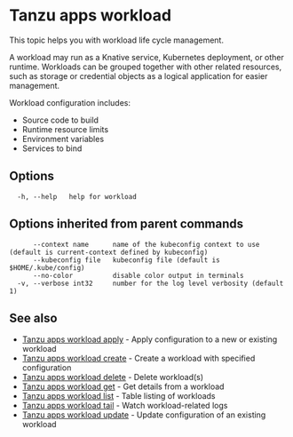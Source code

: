 # Tanzu apps workload

This topic helps you with workload life cycle management.

A workload may run as a Knative service, Kubernetes deployment, or other runtime. Workloads can be grouped together with other related resources, such as storage or credential objects as a logical application for easier management.

Workload configuration includes:

- Source code to build
- Runtime resource limits
- Environment variables
- Services to bind

## <a id="options"></a>Options

```console
  -h, --help   help for workload
```

## <a id="parent-commands-options"></a>Options inherited from parent commands

```console
      --context name      name of the kubeconfig context to use (default is current-context defined by kubeconfig)
      --kubeconfig file   kubeconfig file (default is $HOME/.kube/config)
      --no-color          disable color output in terminals
  -v, --verbose int32     number for the log level verbosity (default 1)
```

## <a id="see-also"></a> See also

- [Tanzu apps workload apply](tanzu_apps_workload_apply.md)	- Apply configuration to a new or existing workload
- [Tanzu apps workload create](tanzu_apps_workload_create.md)	- Create a workload with specified configuration
- [Tanzu apps workload delete](tanzu_apps_workload_delete.md)	- Delete workload(s)
- [Tanzu apps workload get](tanzu_apps_workload_get.md)	- Get details from a workload
- [Tanzu apps workload list](tanzu_apps_workload_list.md) - Table listing of workloads
- [Tanzu apps workload tail](tanzu_apps_workload_tail.md) - Watch workload-related logs
- [Tanzu apps workload update](tanzu_apps_workload_update.md)	- Update configuration of an existing workload
